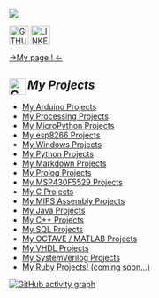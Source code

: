 
[![](https://raw.githubusercontent.com/AlexandrosPanag/AlexandrosPanag.github.io/main/Banner.gif)](https://github.com/AlexandrosPanag?tab=repositories)


[<img align="center" alt="GITHUB" width="35x" src="https://cdn.jsdelivr.net/npm/simple-icons@3.13.0/icons/github.svg" />][github]
[<img align="center" alt="LINKEDIN | LinkedIn" width="35px" src="https://cdn.jsdelivr.net/npm/simple-icons@v3/icons/linkedin.svg" />][linkedin]



[github]: https://github.com/AlexandrosPanag
[linkedin]: https://www.linkedin.com/in/αλέξανδρος-παναγιωτακόπουλος/




</p>


<!-- BLOG-POST-LIST:START -->

[->My page ! <-](https://alexandrospanag.github.io) 

## <img align="left" alt="Coding" width="30" src="https://media2.giphy.com/media/LYBMuRwH3JkhdmLbGE/giphy.gif?cid=ecf05e47jx65wsoe0706u8m33zcjgdboduv6popqnf3h902n&rid=giphy.gif&ct=s"> _My Projects_
<!-- BLOG-POST-LIST:START -->

- [My Arduino Projects](https://github.com/AlexandrosPanag/My_Arduino_Projects)
- [My Processing Projects](https://github.com/AlexandrosPanag/My_Processing_Projects)
- [My MicroPython Projects](https://github.com/AlexandrosPanag/My_MicroPython_Projects)
- [My esp8266 Projects](https://github.com/AlexandrosPanag/My_esp8266_Projects)
- [My Windows Projects](https://github.com/AlexandrosPanag/My_Windows_CMD_Projects)
- [My Python Projects](https://github.com/AlexandrosPanag/My_Python_Projects)
- [My Markdown Projects](https://github.com/AlexandrosPanag/Markdown_Projects)
- [My Prolog Projects](https://github.com/AlexandrosPanag/My_Prolog_Projects)
- [My MSP430F5529 Projects](https://github.com/AlexandrosPanag/Ti-launch-pad-with-MSP430-MCU)
- [My C Projects](https://github.com/AlexandrosPanag/My-C-Projects)
- [My MIPS Assembly Projects](https://github.com/AlexandrosPanag/My-MIPS-Assembly-Projects)
- [My Java Projects](https://github.com/AlexandrosPanag/My-Java-Projects)
- [My C++ Projects](https://github.com/AlexandrosPanag/My_CPlusPlus_Projects)
- [My SQL Projects](https://github.com/AlexandrosPanag/My_SQL_Projects)
- [My OCTAVE / MATLAB Projects](https://github.com/AlexandrosPanag/My_Octave_Projects)
- [My VHDL Projects](https://github.com/AlexandrosPanag/My_VHDL_Projects)
- [My SystemVerilog Projects](https://github.com/AlexandrosPanag/My_System_Verilog_Projects)
- [My Ruby Projects! (coming soon...)]()


[![GitHub activity graph](https://activity-graph.herokuapp.com/graph?username=AlexandrosPanag&&theme=xcode)](https://github.com/AlexandrosPanag)



